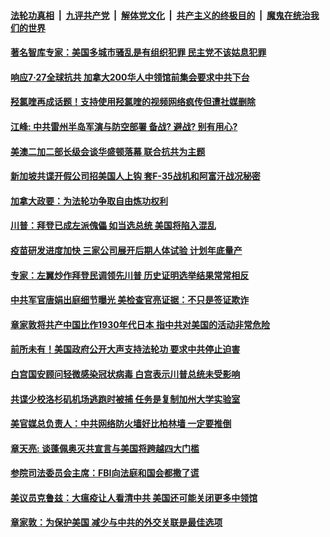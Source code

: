 

####  [法轮功真相](../../../../basic/blob/master/README.md?t=07291031) &nbsp;|&nbsp; [九评共产党](../../../../9ping.md/blob/master/README.md?t=07291031) &nbsp;|&nbsp; [解体党文化](../../../../jtdwh.md/blob/master/README.md?t=07291031)  &nbsp;|&nbsp; [共产主义的终极目的](../../../../gczydzjmd.md/blob/master/README.md?t=07291031) &nbsp;|&nbsp; [魔鬼在统治我们的世界](../../../../mgztzwmdsj.md/blob/master/README.md?t=07291031) 

#### [著名智库专家：美国多城市骚乱是有组织犯罪 民主党不该姑息犯罪](../pages/soh6/405664.md?t=07291031) 
#### [响应7·27全球抗共 加拿大200华人中领馆前集会要求中共下台](../pages/soh6/405637.md?t=07291031) 
#### [羟氯喹再成话题！支持使用羟氯喹的视频网络疯传但遭社媒删除](../pages/soh6/405619.md?t=07291031) 
#### [江峰: 中共雷州半岛军演与防空部署 备战? 避战? 别有用心? ](../pages/soh6/405622.md?t=07291031) 
#### [美澳二加二部长级会谈华盛顿落幕 联合抗共为主题](../pages/soh6/405628.md?t=07291031) 
#### [新加坡共谍开假公司招美国人上钩 套F-35战机和阿富汗战况秘密](../pages/soh6/405598.md?t=07291031) 
#### [加拿大政要：为法轮功争取自由炼功权利](../pages/soh6/405589.md?t=07291031) 
#### [川普：拜登已成左派傀儡 如当选总统 美国将陷入混乱](../pages/soh6/405577.md?t=07291031) 
#### [疫苗研发进度加快 三家公司展开后期人体试验 计划年底量产](../pages/soh6/405496.md?t=07291031) 
#### [专家：左翼炒作拜登民调领先川普 历史证明选举结果常常相反](../pages/soh6/405490.md?t=07291031) 
#### [中共军官唐娟出庭细节曝光 美检查官亮证据：不只是签证欺诈](../pages/soh6/405433.md?t=07291031) 
#### [章家敦将共产中国比作1930年代日本 指中共对美国的活动非常危险](../pages/soh6/405343.md?t=07291031) 
#### [前所未有！美国政府公开大声支持法轮功 要求中共停止迫害](../pages/soh6/405322.md?t=07291031) 
#### [白宫国安顾问轻微感染冠状病毒 白宫表示川普总统未受影响](../pages/soh6/405340.md?t=07291031) 
#### [共谍少校洛杉矶机场逃跑时被捕 任务是复制加州大学实验室](../pages/soh6/405271.md?t=07291031) 
#### [美官媒总负责人：中共网络防火墙好比柏林墙 一定要推倒](../pages/soh6/405292.md?t=07291031) 
#### [章天亮: 谈蓬佩奥灭共宣言与美国将跨越四大门槛](../pages/soh6/405280.md?t=07291031) 
#### [参院司法委员会主席：FBI向法庭和国会都撒了谎](../pages/soh6/405274.md?t=07291031) 
#### [美议员克鲁兹：大瘟疫让人看清中共 美国还可能关闭更多中领馆](../pages/soh6/405235.md?t=07291031) 
#### [章家敦：为保护美国 减少与中共的外交关联是最佳选项](../pages/soh6/405241.md?t=07291031) 
